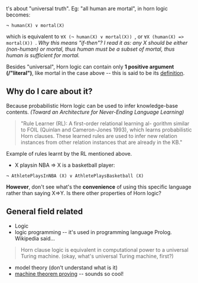 t's about "universal truth". 
Eg: "all human are mortal", in horn logic becomes:
```
¬ human(X) ∨ mortal(X)
```
which is equivalent to `∀X (¬ human(X) ∨ mortal(X)) `, or `∀X (human(X) => mortal(X)) `. 
*Why this means "if-then"? I read it as: any X should be either (non-human) or mortal, thus human must be a subset of mortal, thus human is sufficient for mortal.*

Besides "universal", Horn logic can contain only **1 positive argument (/"literal")**, like mortal in the case above -- this is said to be its [definition](https://cs.nyu.edu/courses/spring02/G22.2560-001/horn.html).

## Why do I care about it? 
Because probabilistic Horn logic can be used to infer knowledge-base contents. *(Toward an Architecture for Never-Ending Language Learning)*
>"Rule Learner (RL): A first-order relational learning al- gorithm similar to FOIL (Quinlan and Cameron-Jones 1993), which learns probabilistic Horn clauses. These learned rules are used to infer new relation instances from other relation instances that are already in the KB." 

Example of rules learnt by the RL mentioned above.
+ X playsin NBA => X is a basketball player: 
``` 
¬ AthletePlaysInNBA (X) ∨ AthletePlaysBasketball (X)
```

**However**, don't see what's the **convenience** of using this specific language rather than saying X=>Y. Is there other properties of Horn logic?

## General field related
+ Logic
+ logic programming -- it's used in programming language Prolog. Wikipedia said...
>Horn clause logic is equivalent in computational power to a universal Turing machine.
(okay, what's universal Turing machine, first?)
+ model theory (don't understand what is it)
+ [machine theorem proving](https://en.wikipedia.org/wiki/Automated_theorem_proving) -- sounds so cool!



